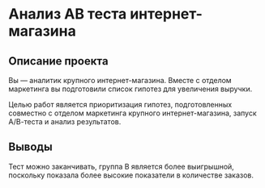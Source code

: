 # Анализ АВ теста интернет-магазина

## Описание проекта

Вы — аналитик крупного интернет-магазина. Вместе с отделом маркетинга вы подготовили список гипотез для увеличения выручки.

Целью работ является приоритизация гипотез, подготовленных совместно с отделом маркетинга крупного интернет-магазина, запуск А/В-теста и анализ результатов.

## Выводы

Тест можно заканчивать, группа В является более выигрышной, поскольку показала более высокие показатели в количестве заказов.
